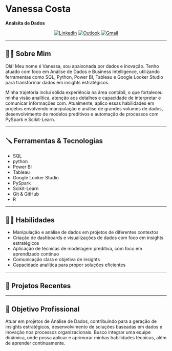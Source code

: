 # Vanessa Costa
**Analsita de Dados**
<div align="center">

[![LinkedIn](https://img.shields.io/badge/LinkedIn-0077B5?style=for-the-badge&logo=linkedin&logoColor=white)](https://www.linkedin.com/in/vanessa-costa-analysis/)
[![Outlook](https://img.shields.io/badge/Outlook-0078D4?style=for-the-badge&logo=microsoft-outlook&logoColor=white)](mailto:vanessa-cost@hotmail.com)
[![Gmail](https://img.shields.io/badge/Gmail-333333?style=for-the-badge&logo=gmail&logoColor=red)](mailto:van.nessacic@gmail.com)


</div>

---

## 👩‍🦱 Sobre Mim

Olá! Meu nome é Vanessa, sou apaixonada por dados e inovação. Tenho atuado com foco em Análise de Dados e Business Intelligence, utilizando ferramentas como SQL, Python, Power BI, Tableau e Google Looker Studio para transformar dados em insights estratégicos.

Minha trajetória inclui sólida experiência na área contábil, o que fortaleceu minha visão analítica, atenção aos detalhes e capacidade de interpretar e comunicar informações com. Atualmente, aplico essas habilidades em projetos envolvendo manipulação e análise de grandes volumes de dados, desenvolvimento de modelos preditivos e automação de processos com PySpark e Scikit-Learn.

---

## 🪛 Ferramentas & Tecnologias

* SQL
* python
* Power BI
* Tableau
* Google Looker Studio
* PySpark
* Scikit-Learn
* Git & GitHub
* R

---

## 👩‍💻 Habilidades

* Manipulação e análise de dados em projetos de diferentes contextos
* Criação de dashboards e visualizações de dados com foco em insights estratégicos
* Aplicação de técnicas de modelagem preditiva, com foco em aprendizado contínuo
* Comunicação clara e objetiva de insights
* Capacidade analítica para propor soluções eficientes

---

## 📂 Projetos Recentes

---

## 🎯 Objetivo Profissional

Atuar em projetos de Análise de Dados, contribuindo para a geração de insights estratégicos, desenvolvimento de soluções baseadas em dados e inovação nos processos organizacionais. Busco integrar uma equipe dinâmica, onde possa aplicar e aprimorar minhas habilidades técnicas, além de aprender continuamente.
